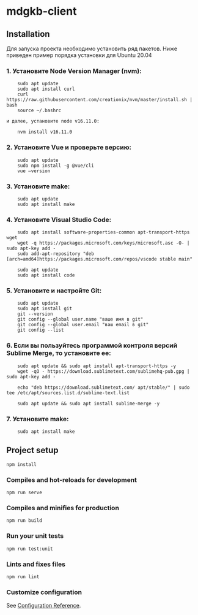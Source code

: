 # mdgkb-client

## Installation
Для запуска проекта необходимо установить ряд пакетов.
Ниже приведен пример порядка установки для Ubuntu 20.04

### 1. Установите Node Version Manager (nvm): 
```
	sudo apt update 
	sudo apt install curl
	curl https://raw.githubusercontent.com/creationix/nvm/master/install.sh | bash
	source ~/.bashrc
```
	и далее, установите node v16.11.0:
```
	nvm install v16.11.0
```
### 2. Установите Vue и проверьте версию:
```
	sudo apt update
	sudo npm install -g @vue/cli
	vue —version
```
### 3. Установите make:
```
	sudo apt update
	sudo apt install make
```
### 4. Установите Visual Studio Code:
```
	sudo apt install software-properties-common apt-transport-https wget
	wget -q https://packages.microsoft.com/keys/microsoft.asc -O- | sudo apt-key add -
	sudo add-apt-repository "deb [arch=amd64]https://packages.microsoft.com/repos/vscode stable main"

	sudo apt update
	sudo apt install code
```
### 5. Установите и настройте Git:
```
	sudo apt update
	sudo apt install git
	git --version
	git config --global user.name "ваше имя в git"
	git config --global user.email "ваш email в git"
	git config --list
```
### 6. Если вы пользуйтесь программой контроля версий Sublime Merge, то установите ее:
```
	sudo apt update && sudo apt install apt-transport-https -y
	wget -qO - https://download.sublimetext.com/sublimehq-pub.gpg | sudo apt-key add -

	echo "deb https://download.sublimetext.com/ apt/stable/" | sudo tee /etc/apt/sources.list.d/sublime-text.list

	sudo apt update && sudo apt install sublime-merge -y
```
### 7. Установите make:
```
	sudo apt install make
```
## Project setup
```
npm install
```

### Compiles and hot-reloads for development
```
npm run serve
```

### Compiles and minifies for production
```
npm run build
```

### Run your unit tests
```
npm run test:unit
```

### Lints and fixes files
```
npm run lint
```

### Customize configuration
See [Configuration Reference](https://cli.vuejs.org/config/).
